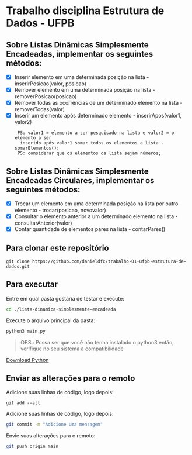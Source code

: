 # Trabalho disciplina Estrutura de Dados - UFPB

## Sobre Listas Dinâmicas Simplesmente Encadeadas, implementar os seguintes métodos: 

  - [x] Inserir elemento em uma determinada posição na lista - inserirPosicao(valor, posicao)
  - [x] Remover elemento em uma determinada posição na lista - removerPosicao(posicao)
  - [x] Remover todas as ocorrências de um determinado elemento na lista - removerTodas(valor)
  - [x] Inserir um elemento após determinado elemento - inserirApos(valor1, valor2)
    ```
     PS: valor1 = elemento a ser pesquisado na lista e valor2 = o elemento a ser
      inserido após valor1 somar todos os elementos a lista - somarElementos();
     PS: considerar que os elementos da lista sejam números;
    ```

## Sobre Listas Dinâmicas Simplesmente Encadeadas Circulares, implementar os seguintes métodos:

  - [x] Trocar um elemento em uma determinada posição na lista por outro elemento - trocar(posicao, novovalor)
  - [x] Consultar o elemento anterior a um determinado elemento na lista - consultarAnterior(valor)
  - [x] Contar quantidade de elementos pares na lista - contarPares()

## Para clonar este repositório

```
git clone https://github.com/danieldfc/trabalho-01-ufpb-estrutura-de-dados.git
```

## Para executar

Entre em qual pasta gostaria de testar e execute:
```sh
cd ./lista-dinamica-simplesmente-encadeada
```

Execute o arquivo principal da pasta:
```sh
python3 main.py
```

> OBS.: Possa ser que você não tenha instalado o python3 então, verifique no seu sistema a compatibilidade

[Download Python](https://www.python.org/downloads/)

## Enviar as alterações para o remoto

Adicione suas linhas de código, logo depois:

```
git add --all
```

Adicione suas linhas de código, logo depois:

```sh
git commit -m "Adicione uma mensagem"
```

Envie suas alterações para o remoto:

```sh
git push origin main
```

